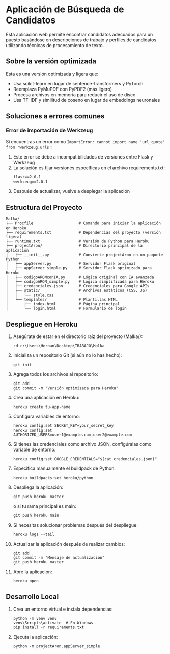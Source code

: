 # Aplicación de Búsqueda de Candidatos

Esta aplicación web permite encontrar candidatos adecuados para un puesto basándose en descripciones de trabajo y perfiles de candidatos utilizando técnicas de procesamiento de texto.

## Sobre la versión optimizada

Esta es una versión optimizada y ligera que:
- Usa scikit-learn en lugar de sentence-transformers y PyTorch
- Reemplaza PyMuPDF con PyPDF2 (más ligero)
- Procesa archivos en memoria para reducir el uso de disco
- Usa TF-IDF y similitud de coseno en lugar de embeddings neuronales

## Soluciones a errores comunes

### Error de importación de Werkzeug
Si encuentras un error como `ImportError: cannot import name 'url_quote' from 'werkzeug.urls'`:

1. Este error se debe a incompatibilidades de versiones entre Flask y Werkzeug
2. La solución es fijar versiones específicas en el archivo requirements.txt:
   ```
   flask==2.0.1
   werkzeug==2.0.1
   ```
3. Después de actualizar, vuelve a desplegar la aplicación

## Estructura del Proyecto

```
Malka/
├── Procfile                    # Comando para iniciar la aplicación en Heroku
├── requirements.txt            # Dependencias del proyecto (versión ligera)
├── runtime.txt                 # Versión de Python para Heroku
├── projectAron/                # Directorio principal de la aplicación
│   ├── __init__.py             # Convierte projectAron en un paquete Python
│   ├── appServer.py            # Servidor Flask original
│   ├── appServer_simple.py     # Servidor Flask optimizado para Heroku
│   ├── codigoARONconIA.py      # Lógica original con IA avanzada
│   ├── codigoARON_simple.py    # Lógica simplificada para Heroku
│   ├── credenciales.json       # Credenciales para Google APIs
│   ├── static/                 # Archivos estáticos (CSS, JS)
│   │   └── style.css
│   └── templates/              # Plantillas HTML
│       ├── index.html          # Página principal
│       └── login.html          # Formulario de login
```

## Despliegue en Heroku

1. Asegúrate de estar en el directorio raíz del proyecto (Malka/):
   ```
   cd c:\Users\Hernan\Desktop\TRABAJO\Malka
   ```

2. Inicializa un repositorio Git (si aún no lo has hecho):
   ```
   git init
   ```

3. Agrega todos los archivos al repositorio:
   ```
   git add .
   git commit -m "Versión optimizada para Heroku"
   ```

4. Crea una aplicación en Heroku:
   ```
   heroku create tu-app-name
   ```

5. Configura variables de entorno:
   ```
   heroku config:set SECRET_KEY=your_secret_key
   heroku config:set AUTHORIZED_USERS=user1@example.com,user2@example.com
   ```

6. Si tienes las credenciales como archivo JSON, configúralas como variable de entorno:
   ```
   heroku config:set GOOGLE_CREDENTIALS="$(cat credenciales.json)"
   ```

7. Especifica manualmente el buildpack de Python:
   ```
   heroku buildpacks:set heroku/python
   ```

8. Despliega la aplicación:
   ```
   git push heroku master
   ```
   o si tu rama principal es main:
   ```
   git push heroku main
   ```

9. Si necesitas solucionar problemas después del despliegue:
   ```
   heroku logs --tail
   ```

10. Actualizar la aplicación después de realizar cambios:
    ```
    git add .
    git commit -m "Mensaje de actualización"
    git push heroku master
    ```

11. Abre la aplicación:
    ```
    heroku open
    ```

## Desarrollo Local

1. Crea un entorno virtual e instala dependencias:
   ```
   python -m venv venv
   venv\Scripts\activate  # En Windows
   pip install -r requirements.txt
   ```

2. Ejecuta la aplicación:
   ```
   python -m projectAron.appServer_simple
   ```
